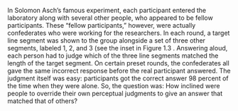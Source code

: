 In Solomon Asch’s famous experiment, each participant entered the laboratory along with several other people, who appeared to be fellow participants. These “fellow participants,” however, were actually confederates who were working for the researchers. In each round, a target line segment was shown to the group alongside a set of three other segments, labeled 1, 2, and 3 (see the inset in Figure 1.3 . Answering aloud, each person had to judge which of the three line segments matched the length of the target segment. On certain preset rounds, the confederates all gave the same incorrect response before the real participant answered. The judgment itself was easy: participants got the correct answer 98 percent of the time when they were alone. So, the question was: How inclined were people to override their own perceptual judgments to give an answer that matched that of others?